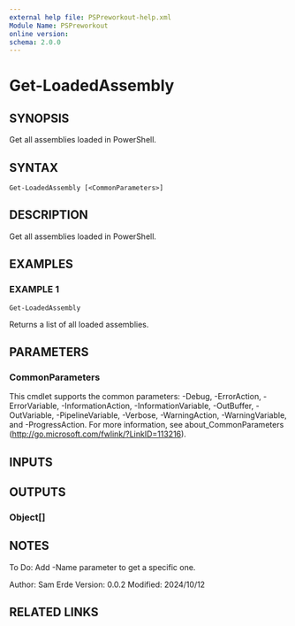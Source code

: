 ```yaml
---
external help file: PSPreworkout-help.xml
Module Name: PSPreworkout
online version:
schema: 2.0.0
---
```


# Get-LoadedAssembly

## SYNOPSIS
Get all assemblies loaded in PowerShell.

## SYNTAX

```
Get-LoadedAssembly [<CommonParameters>]
```

## DESCRIPTION
Get all assemblies loaded in PowerShell.

## EXAMPLES

### EXAMPLE 1
```
Get-LoadedAssembly
```

Returns a list of all loaded assemblies.

## PARAMETERS

### CommonParameters
This cmdlet supports the common parameters: -Debug, -ErrorAction, -ErrorVariable, -InformationAction, -InformationVariable, -OutBuffer, -OutVariable, -PipelineVariable, -Verbose, -WarningAction, -WarningVariable, and -ProgressAction. 
For more information, see about_CommonParameters (http://go.microsoft.com/fwlink/?LinkID=113216).

## INPUTS

## OUTPUTS

### Object[]
## NOTES
To Do: Add -Name parameter to get a specific one.

Author: Sam Erde
Version: 0.0.2
Modified: 2024/10/12

## RELATED LINKS
